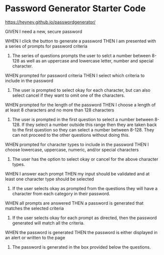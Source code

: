 # Password Generator Starter Code

https://heynev.github.io/passwordgenerator/

GIVEN I need a new, secure password

WHEN I click the button to generate a password
THEN I am presented with a series of prompts for password criteria
1. The series of questions prompts the user to selct a number between 8-128 as well as an uppercase and lowercase letter, number and special character.

WHEN prompted for password criteria
THEN I select which criteria to include in the password
1. The user is prompted to select okay for each character, but can also select cancel if they want to omit one of the characters.

WHEN prompted for the length of the password
THEN I choose a length of at least 8 characters and no more than 128 characters
1. The user is prompted in the first question to select a number between 8-128. If they select a number outside this range then they are taken back to the first question so they can select a number between 8-128. They can not proceed to the other questions without doing this.

WHEN prompted for character types to include in the password
THEN I choose lowercase, uppercase, numeric, and/or special characters
1. The user has the option to select okay or cancel for the above character types.

WHEN I answer each prompt
THEN my input should be validated and at least one character type should be selected
1. If the user selects okay as prompted from the questions they will have a character from each category in their password.

WHEN all prompts are answered
THEN a password is generated that matches the selected criteria
1. If the user selects okay for each prompt as directed, then the password generated will match all the criteria.

WHEN the password is generated
THEN the password is either displayed in an alert or written to the page
1. The password is generated in the box provided below the questions.
